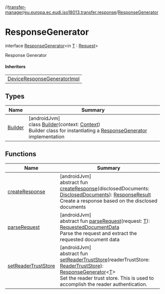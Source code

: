 //[transfer-manager](../../../index.md)/[eu.europa.ec.eudi.iso18013.transfer.response](../index.md)/[ResponseGenerator](index.md)

# ResponseGenerator

interface [ResponseGenerator](index.md)&lt;in [T](index.md) : [Request](../-request/index.md)&gt;

Response Generator

#### Inheritors

| |
|---|
| [DeviceResponseGeneratorImpl](../-device-response-generator-impl/index.md) |

## Types

| Name | Summary |
|---|---|
| [Builder](-builder/index.md) | [androidJvm]<br>class [Builder](-builder/index.md)(context: [Context](https://developer.android.com/reference/kotlin/android/content/Context.html))<br>Builder class for instantiating a [ResponseGenerator](index.md) implementation |

## Functions

| Name                                             | Summary                                                                                                                                                                                                                                                                                                                                         |
|--------------------------------------------------|-------------------------------------------------------------------------------------------------------------------------------------------------------------------------------------------------------------------------------------------------------------------------------------------------------------------------------------------------|
| [createResponse](create-response.md)             | [androidJvm]<br>abstract fun [createResponse](create-response.md)(disclosedDocuments: [DisclosedDocuments](../../eu.europa.ec.eudi.iso18013.transfer/-disclosed-documents/index.md)): [ResponseResult](../../eu.europa.ec.eudi.iso18013.transfer/-response-result/index.md)<br>Create a response based on the disclosed documents               |
| [parseRequest](parse-request.md)                 | [androidJvm]<br>abstract fun [parseRequest](parse-request.md)(request: [T](index.md)): [RequestedDocumentData](../../eu.europa.ec.eudi.iso18013.transfer/-requested-document-data/index.md)<br>Parse the request and extract the requested document data                                                                                        |
| [setReaderTrustStore](set-reader-trust-store.md) | [androidJvm]<br>abstract fun [setReaderTrustStore](set-reader-trust-store.md)(readerTrustStore: [ReaderTrustStore](../../eu.europa.ec.eudi.iso18013.transfer.readerauth/-reader-trust-store/index.md)): [ResponseGenerator](index.md)&lt;[T](index.md)&gt;<br>Set the reader trust store. This is used to accomplish the reader authentication. |
